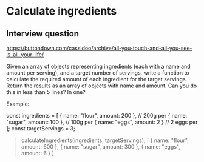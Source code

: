 # Calculate ingredients

## Interview question

https://buttondown.com/cassidoo/archive/all-you-touch-and-all-you-see-is-all-your-life/

Given an array of objects representing ingredients (each with a name and amount per serving), and a target number of servings, write a function to calculate the required amount of each ingredient for the target servings. Return the results as an array of objects with name and amount. Can you do this in less than 5 lines? In one?

Example:

const ingredients = [
  { name: "flour", amount: 200 }, // 200g per
  { name: "sugar", amount: 100 }, // 100g per
  { name: "eggs", amount: 2 }     // 2 eggs per
];
const targetServings = 3;

> calculateIngredients(ingredients, targetServings);
> [
   { name: "flour", amount: 600 },
   { name: "sugar", amount: 300 },
   { name: "eggs", amount: 6 }
]
